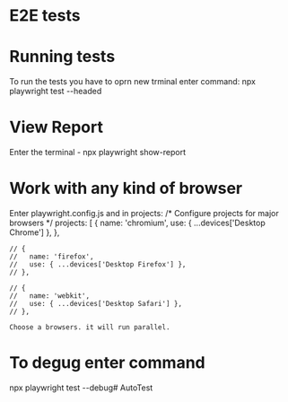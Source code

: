 # E2E tests 
 
# Running tests
To run the tests you have to oprn new trminal enter command: 
npx playwright test --headed

# View Report
Enter the terminal - npx playwright show-report

# Work with any kind of browser
Enter playwright.config.js and in projects:
/* Configure projects for major browsers */
  projects: [
    {
      name: 'chromium',
      use: { ...devices['Desktop Chrome'] },
    },

    // {
    //   name: 'firefox',
    //   use: { ...devices['Desktop Firefox'] },
    // },

    // {
    //   name: 'webkit',
    //   use: { ...devices['Desktop Safari'] },
    // },

    Choose a browsers. it will run parallel.

# To degug enter command
  
  npx playwright test --debug# AutoTest
